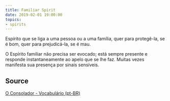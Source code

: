 ```yaml
---
title: Familiar Spirit
date: 2019-02-01 19:00:00
topics:
- spirits
---
```


Espírito que se liga a uma pessoa ou a uma família, quer para protegê-la, se é
bom, quer para prejudicá-la, se é mau. 

O Espírito familiar não precisa ser evocado; está sempre presente e responde
instantaneamente ao apelo que se lhe faz. Muitas vezes manifesta sua presença
por sinais sensíveis.

## Source
[O Consolador - Vocabulário (pt-BR)](http://www.oconsolador.com.br/linkfixo/vocabulario/principal.html)


